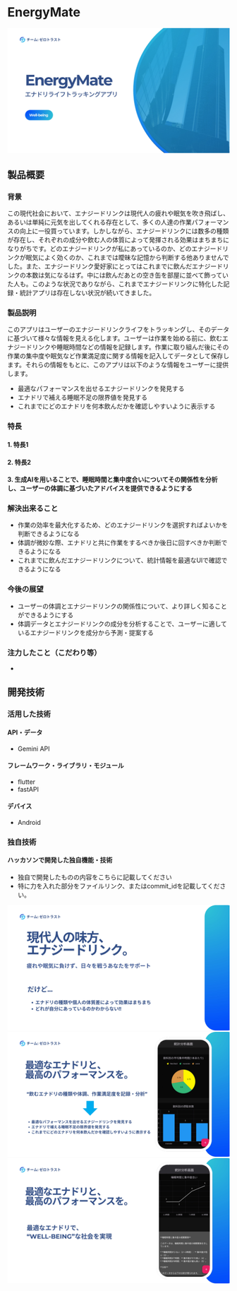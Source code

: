 # EnergyMate

![Test Image 1](images/slide-1_page-0001.jpg)

## 製品概要
### 背景
この現代社会において、エナジードリンクは現代人の疲れや眠気を吹き飛ばし、 あるいは単純に元気を出してくれる存在として、多くの人達の作業パフォーマンスの向上に一役買っています。しかしながら、エナジードリンクには数多の種類が存在し、それぞれの成分や飲む人の体質によって発揮される効果はまちまちになりがちです。どのエナジードリンクが私にあっているのか、どのエナジードリンクが眠気によく効くのか、これまでは曖昧な記憶から判断する他ありませんでした。また、エナジードリンク愛好家にとってはこれまでに飲んだエナジードリンクの本数は気になるはず。中には飲んだあとの空き缶を部屋に並べて飾っていた人も。このような状況でありながら、これまでエナジードリンクに特化した記録・統計アプリは存在しない状況が続いてきました。


### 製品説明
このアプリはユーザーのエナジードリンクライフをトラッキングし、そのデータに基づいて様々な情報を見える化します。ユーザーは作業を始める前に、飲むエナジードリンクや睡眠時間などの情報を記録します。作業に取り組んだ後にその作業の集中度や眠気など作業満足度に関する情報を記入してデータとして保存します。それらの情報をもとに、このアプリは以下のような情報をユーザーに提供します。
- 最適なパフォーマンスを出せるエナジードリンクを発見する
- エナドリで補える睡眠不足の限界値を発見する
- これまでにどのエナドリを何本飲んだかを確認しやすいように表示する


### 特長
#### 1. 特長1
#### 2. 特長2
#### 3. 生成AIを用いることで、睡眠時間と集中度合いについてその関係性を分析し、ユーザーの体調に基づいたアドバイスを提供できるようにする


### 解決出来ること
- 作業の効率を最大化するため、どのエナジードリンクを選択すればよいかを判断できるようになる
- 体調が微妙な際、エナドリと共に作業をするべきか後日に回すべきか判断できるようになる
- これまでに飲んだエナジードリンクについて、統計情報を最適なUIで確認できるようになる


### 今後の展望
- ユーザーの体調とエナジードリンクの関係性について、より詳しく知ることができるようにする
- 体調データとエナジードリンクの成分を分析することで、ユーザーに適しているエナジードリンクを成分から予測・提案する


### 注力したこと（こだわり等）
- 

## 開発技術
### 活用した技術
#### API・データ
- Gemini API

#### フレームワーク・ライブラリ・モジュール
- flutter
- fastAPI

#### デバイス
- Android

### 独自技術
#### ハッカソンで開発した独自機能・技術
* 独自で開発したものの内容をこちらに記載してください
* 特に力を入れた部分をファイルリンク、またはcommit_idを記載してください。

![Test Image 2](images/slide-2_page-0001.jpg)
![Test Image 3](images/slide-3_page-0001.jpg)
![Test Image 4](images/slide-4_page-0001.jpg)
